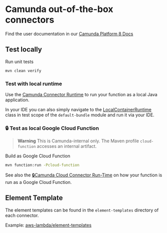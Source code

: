 # Camunda out-of-the-box connectors

Find the user documentation in our [Camunda Platform 8 Docs](https://docs.camunda.io/docs/components/integration-framework/connectors/out-of-the-box-connectors/available-connectors-overview/)

## Test locally

Run unit tests

```bash
mvn clean verify
```

### Test with local runtime

Use the [Camunda Connector Runtime](https://github.com/camunda-community-hub/spring-zeebe/tree/master/connector-runtime#building-connector-runtime-bundles) to run your function as a local Java application.

In your IDE you can also simply navigate to the
[LocalContainerRuntime](../bundle/mvn/default-bundle/src/test/java/io/camunda/connector/bundle/LocalConnectorRuntime.java)
class in test scope of the `default-bundle` module and run it via your IDE.


### :lock: Test as local Google Cloud Function

> **Warning**
> This is Camunda-internal only. The Maven profile `cloud-function` accesses an internal artifact.

Build as Google Cloud Function

```bash
mvn function:run -Pcloud-function
```

See also the [:lock:Camunda Cloud Connector Run-Time](https://github.com/camunda/connector-runtime-cloud) on how your function
is run as a Google Cloud Function.

## Element Template

The element templates can be found in the `element-templates` directory of each connector.

Example: [aws-lambda/element-templates](aws-lambda/element-templates/aws-lambda-connector.json)
